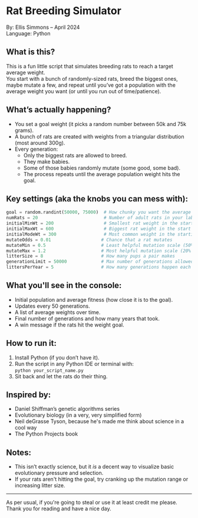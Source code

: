 Rat Breeding Simulator  
======================

By: Ellis Simmons – April 2024  
Language: Python

What is this?
-------------
This is a fun little script that simulates breeding rats to reach a target average weight.  
You start with a bunch of randomly-sized rats, breed the biggest ones, maybe mutate a few, and repeat until you’ve got a population with the average weight you want (or until you run out of time/patience).

What’s actually happening?
-------------------------
- You set a goal weight (it picks a random number between 50k and 75k grams).
- A bunch of rats are created with weights from a triangular distribution (most around 300g).
- Every generation:
  - Only the biggest rats are allowed to breed.
  - They make babies.
  - Some of those babies randomly mutate (some good, some bad).
  - The process repeats until the average population weight hits the goal.

Key settings (aka the knobs you can mess with):
----------------------------------------------
```python
goal = random.randint(50000, 75000)  # How chunky you want the average rat to be  
numRats = 20                         # Number of adult rats in your lab  
initialMinWt = 200                   # Smallest rat weight in the start  
initialMaxWt = 600                   # Biggest rat weight in the start  
initialModeWt = 300                  # Most common weight in the starting group  
mutateOdds = 0.01                   # Chance that a rat mutates  
mutateMin = 0.5                     # Least helpful mutation scale (50% smaller)  
mutateMax = 1.2                     # Most helpful mutation scale (20% bigger)  
litterSize = 8                      # How many pups a pair makes  
generationLimit = 50000             # Max number of generations allowed  
littersPerYear = 5                  # How many generations happen each year
```

What you'll see in the console:
-------------------------------
- Initial population and average fitness (how close it is to the goal).  
- Updates every 50 generations.  
- A list of average weights over time.  
- Final number of generations and how many years that took.  
- A win message if the rats hit the weight goal.

How to run it:
--------------
1. Install Python (if you don’t have it).  
2. Run the script in any Python IDE or terminal with:  
   `python your_script_name.py`  
3. Sit back and let the rats do their thing.

Inspired by:
------------
- Daniel Shiffman’s genetic algorithms series  
- Evolutionary biology (in a very, very simplified form)  
- Neil deGrasse Tyson, because he's made me think about science in a cool way  
- The Python Projects book  

Notes:
------
- This isn’t exactly science, but it *is* a decent way to visualize basic evolutionary pressure and selection.  
- If your rats aren't hitting the goal, try cranking up the mutation range or increasing litter size.

---
As per usual, if you're going to steal or use it at least credit me please. Thank you for reading and have a nice day.

